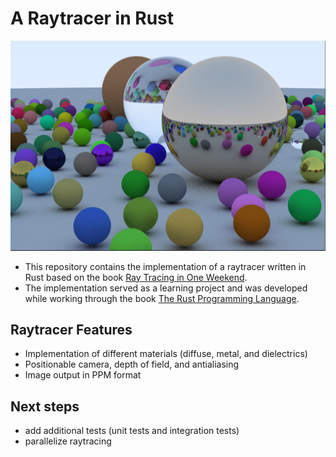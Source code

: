 # A Raytracer in Rust

![Final rendered scene](img/final-image.png)

- This repository contains the implementation of a raytracer written in Rust based on the book [Ray Tracing in One Weekend](https://raytracing.github.io/books/RayTracingInOneWeekend.html).
- The implementation served as a learning project and was developed while working through the book [The Rust Programming Language](https://doc.rust-lang.org/book/).

## Raytracer Features

- Implementation of different materials (diffuse, metal,  and dielectrics)
- Positionable camera, depth of field, and antialiasing
- Image output in PPM format

## Next steps

- add additional tests (unit tests and integration tests)
- parallelize raytracing

